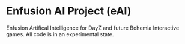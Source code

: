 # Enfusion AI Project (eAI)
Enfusion Artifical Intelligence for DayZ and future Bohemia Interactive games. All code is in an experimental state.

